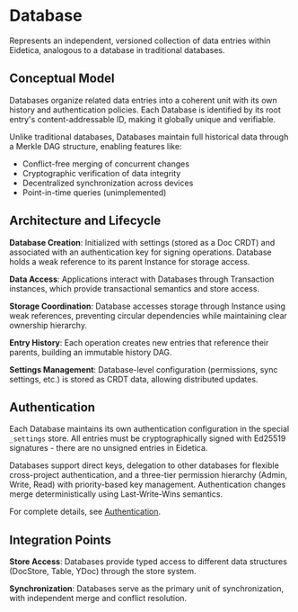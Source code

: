 # Database

Represents an independent, versioned collection of data entries within Eidetica, analogous to a database in traditional databases.

## Conceptual Model

Databases organize related data entries into a coherent unit with its own history and authentication policies. Each Database is identified by its root entry's content-addressable ID, making it globally unique and verifiable.

Unlike traditional databases, Databases maintain full historical data through a Merkle DAG structure, enabling features like:

- Conflict-free merging of concurrent changes
- Cryptographic verification of data integrity
- Decentralized synchronization across devices
- Point-in-time queries (unimplemented)

## Architecture and Lifecycle

**Database Creation**: Initialized with settings (stored as a Doc CRDT) and associated with an authentication key for signing operations. Database holds a weak reference to its parent Instance for storage access.

**Data Access**: Applications interact with Databases through Transaction instances, which provide transactional semantics and store access.

**Storage Coordination**: Database accesses storage through Instance using weak references, preventing circular dependencies while maintaining clear ownership hierarchy.

**Entry History**: Each operation creates new entries that reference their parents, building an immutable history DAG.

**Settings Management**: Database-level configuration (permissions, sync settings, etc.) is stored as CRDT data, allowing distributed updates.

## Authentication

Each Database maintains its own authentication configuration in the special `_settings` store. All entries must be cryptographically signed with Ed25519 signatures - there are no unsigned entries in Eidetica.

Databases support direct keys, delegation to other databases for flexible cross-project authentication, and a three-tier permission hierarchy (Admin, Write, Read) with priority-based key management. Authentication changes merge deterministically using Last-Write-Wins semantics.

For complete details, see [Authentication](authentication.md).

## Integration Points

**Store Access**: Databases provide typed access to different data structures (DocStore, Table, YDoc) through the store system.

**Synchronization**: Databases serve as the primary unit of synchronization, with independent merge and conflict resolution.

